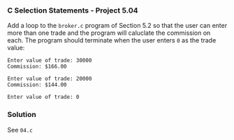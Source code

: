 ### C Selection Statements - Project 5.04

Add a loop to the `broker.c` program of Section 5.2 so that the user can enter more than one trade and the program will caluclate the commission on each.
The program should terminate when the user enters `0` as the trade value:

```
Enter value of trade: 30000
Commission: $166.00

Enter value of trade: 20000
Commission: $144.00

Enter value of trade: 0
```

### Solution

See ```04.c```
